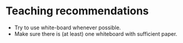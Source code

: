 # Teaching recommendations

- Try to use white-board whenever possible.
- Make sure there is (at least) one whiteboard with sufficient paper. 
